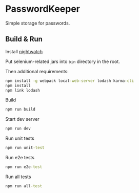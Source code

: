# PasswordKeeper

Simple storage for passwords.

## Build & Run

Install [nightwatch](http://nightwatchjs.org/getingstarted#installation)

Put selenium-related jars into `bin` directory in the root.

Then additional requirements:

```bat
npm install -g webpack local-web-server lodash karma-cli
npm install
npm link lodash
```

Build

```bat
npm run build
```

Start dev server

```bat
npm run dev
```

Run unit tests

```bat
npm run unit-test
```

Run e2e tests

```bat
npm run e2e-test
```

Run all tests

```bat
npm run all-test
```